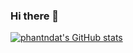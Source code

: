 ### Hi there 👋

[![phantndat's GitHub stats](https://github-readme-stats.vercel.app/api?username=phantndat)](https://github.com/phantndat/github-readme-stats)
<!--
**phantndat/phantndat** is a ✨ _special_ ✨ repository because its `README.md` (this file) appears on your GitHub profile.

Here are some ideas to get you started:

- 🔭 I’m currently working on ...
- 🌱 I’m currently learning ...
- 👯 I’m looking to collaborate on ...
- 🤔 I’m looking for help with ...
- 💬 Ask me about ...
- 📫 How to reach me: ...
- 😄 Pronouns: ...
- ⚡ Fun fact: ...
-->
